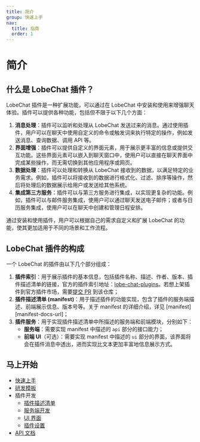 ```yaml
---
title: 简介
group: 快速上手
nav:
  title: 指南
  order: 1
---
```


# 简介

## 什么是 LobeChat 插件？

LobeChat 插件是一种扩展功能，可以通过在 LobeChat 中安装和使用来增强聊天体验。插件可以提供各种功能，包括但不限于以下几个方面：

1. **消息处理**：插件可以监听和处理从 LobeChat 发送过来的消息。通过使用插件，用户可以在聊天中使用自定义的命令或触发词来执行特定的操作，例如发送消息、查询数据、调用 API 等。
2. **界面增强**：插件可以提供自定义的界面元素，用于展示更丰富的信息或提供交互功能。这些界面元素可以嵌入到聊天窗口中，使用户可以直接在聊天界面中完成某些操作，而无需切换到其他应用程序或网页。
3. **数据处理**：插件可以处理和转换从 LobeChat 接收到的数据，以满足特定的业务需求。例如，插件可以将接收到的数据进行格式化、过滤、排序等操作，然后将处理后的数据展示给用户或发送给其他系统。
4. **集成第三方服务**：插件可以与第三方服务进行集成，以实现更复杂的功能。例如，插件可以与邮件服务集成，使用户可以通过聊天发送电子邮件；或者与日历服务集成，使用户可以在聊天中创建和管理日程安排。

通过安装和使用插件，用户可以根据自己的需求自定义和扩展 LobeChat 的功能，使其更加适用于不同的场景和工作流程。

## LobeChat 插件的构成

一个 LobeChat 的插件由以下几个部分组成：

1. **插件索引**：用于展示插件的基本信息，包括插件名称、描述、作者、版本、插件描述清单的链接，官方的插件索引地址：[lobe-chat-plugins](https://github.com/lobehub/lobe-chat-plugins)。若想上架插件到官方插件市场，需要[提交 PR](https://github.com/lobehub/lobe-chat-plugins/pulls) 到该仓库；
2. **插件描述清单 (manifest)**：用于描述插件的功能实现，包含了插件的服务端描述、前端展示信息、版本号等。关于 manifest 的详细介绍，详见 \[manifest]\[manifest-docs-url]；
3. **插件服务**：用于实现插件描述清单中所描述的服务端和前端模块，分别如下：
   - **服务端**：需要实现 manifest 中描述的 `api` 部分的接口能力；
   - **前端 UI**（可选）：需要实现 manifest 中描述的 `ui` 部分的界面，该界面将会在插件消息中透出，进而实现比文本更加丰富地信息展示方式。

## 马上开始

- [快速上手](/guides/get-start)
- [研发模板](/guides/template)
- 插件开发
  - [插件描述清单](/guides/plugin-manifest)
  - [服务端开发](/guides/plugin-server)
  - [UI 界面](/guides/plugin-ui)
  - [插件设置](/guides/plugin-settings)
- [API 文档](/api/plugin-manifest)
